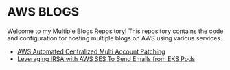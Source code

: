 # AWS BLOGS

Welcome to my Multiple Blogs Repository! This repository contains the code and configuration for hosting multiple blogs on AWS using various services.

- [AWS Automated Centralized Multi Account Patching](https://github.com/StintriLamah/aws/tree/main/centralized-multi-account-patching/README.md)
- [Leveraging IRSA with AWS SES To Send Emails from EKS Pods](https://github.com/StintriLamah/aws/blob/main/aws-eks-irsa/aws-eks-irsa/README.md)
